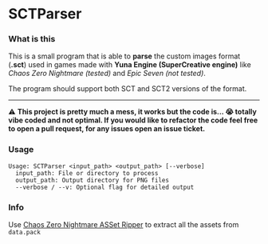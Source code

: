 # SCTParser

### What is this

This is a small program that is able to **parse** the custom images format (**.sct**) used in games made with **Yuna Engine (SuperCreative engine)** like *Chaos Zero Nightmare (tested)* and *Epic Seven (not tested)*.

The program should support both SCT and SCT2 versions of the format.

<hr>

⚠️ **This project is pretty much a mess, it works but the code is... 😭 totally vibe coded and not optimal. If you would like to refactor the code feel free to open a pull request, for any issues open an issue ticket.**

### Usage

```
Usage: SCTParser <input_path> <output_path> [--verbose]
  input_path: File or directory to process
  output_path: Output directory for PNG files
  --verbose / --v: Optional flag for detailed output
```

### Info

Use [Chaos Zero Nightmare ASSet Ripper](https://github.com/akioukun/Chaos-Zero-Nightmare-ASSet-Ripper) to extract all the assets from `data.pack`



